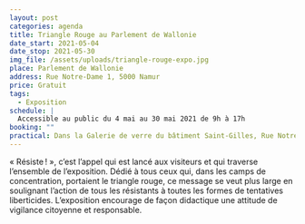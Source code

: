 ```yaml
---
layout: post
categories: agenda
title: Triangle Rouge au Parlement de Wallonie
date_start: 2021-05-04
date_stop: 2021-05-30
img_file: /assets/uploads/triangle-rouge-expo.jpg
place: Parlement de Wallonie
address: Rue Notre-Dame 1, 5000 Namur
price: Gratuit
tags:
  - Exposition
schedule: |
  Accessible au public du 4 mai au 30 mai 2021 de 9h à 17h
booking: ""
practical: Dans la Galerie de verre du bâtiment Saint-Gilles, Rue Notre-Dame 1, 5000 Namur
---
```

«&nbsp;Résiste !&nbsp;», c’est l’appel qui est lancé aux visiteurs et qui traverse l’ensemble de l’exposition. Dédié à tous ceux qui, dans les camps de concentration, portaient le triangle rouge, ce message se veut plus large en soulignant l’action de tous les résistants à toutes les formes de tentatives liberticides. L’exposition encourage de façon didactique une attitude de vigilance citoyenne et responsable.


